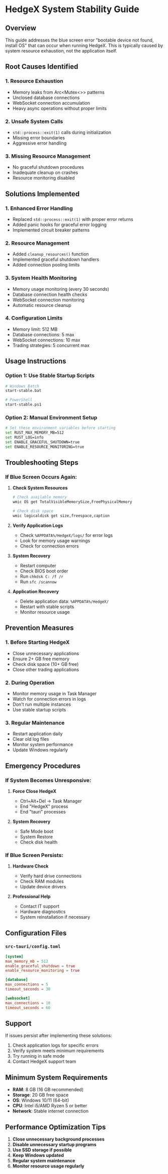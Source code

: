 # HedgeX System Stability Guide

## Overview
This guide addresses the blue screen error "bootable device not found, install OS" that can occur when running HedgeX. This is typically caused by system resource exhaustion, not the application itself.

## Root Causes Identified

### 1. **Resource Exhaustion**
- Memory leaks from Arc<Mutex<>> patterns
- Unclosed database connections
- WebSocket connection accumulation
- Heavy async operations without proper limits

### 2. **Unsafe System Calls**
- `std::process::exit(1)` calls during initialization
- Missing error boundaries
- Aggressive error handling

### 3. **Missing Resource Management**
- No graceful shutdown procedures
- Inadequate cleanup on crashes
- Resource monitoring disabled

## Solutions Implemented

### 1. **Enhanced Error Handling**
- Replaced `std::process::exit(1)` with proper error returns
- Added panic hooks for graceful error logging
- Implemented circuit breaker patterns

### 2. **Resource Management**
- Added `cleanup_resources()` function
- Implemented graceful shutdown handlers
- Added connection pooling limits

### 3. **System Health Monitoring**
- Memory usage monitoring (every 30 seconds)
- Database connection health checks
- WebSocket connection monitoring
- Automatic resource cleanup

### 4. **Configuration Limits**
- Memory limit: 512 MB
- Database connections: 5 max
- WebSocket connections: 10 max
- Trading strategies: 5 concurrent max

## Usage Instructions

### Option 1: Use Stable Startup Scripts
```bash
# Windows Batch
start-stable.bat

# PowerShell
start-stable.ps1
```

### Option 2: Manual Environment Setup
```bash
# Set these environment variables before starting
set RUST_MAX_MEMORY_MB=512
set RUST_LOG=info
set ENABLE_GRACEFUL_SHUTDOWN=true
set ENABLE_RESOURCE_MONITORING=true
```

## Troubleshooting Steps

### If Blue Screen Occurs Again:

1. **Check System Resources**
   ```bash
   # Check available memory
   wmic OS get TotalVisibleMemorySize,FreePhysicalMemory
   
   # Check disk space
   wmic logicaldisk get size,freespace,caption
   ```

2. **Verify Application Logs**
   - Check `%APPDATA%/HedgeX/logs/` for error logs
   - Look for memory usage warnings
   - Check for connection errors

3. **System Recovery**
   - Restart computer
   - Check BIOS boot order
   - Run `chkdsk C: /f /r`
   - Run `sfc /scannow`

4. **Application Recovery**
   - Delete application data: `%APPDATA%/HedgeX/`
   - Restart with stable scripts
   - Monitor resource usage

## Prevention Measures

### 1. **Before Starting HedgeX**
- Close unnecessary applications
- Ensure 2+ GB free memory
- Check disk space (10+ GB free)
- Close other trading applications

### 2. **During Operation**
- Monitor memory usage in Task Manager
- Watch for connection errors in logs
- Don't run multiple instances
- Use stable startup scripts

### 3. **Regular Maintenance**
- Restart application daily
- Clear old log files
- Monitor system performance
- Update Windows regularly

## Emergency Procedures

### If System Becomes Unresponsive:
1. **Force Close HedgeX**
   - Ctrl+Alt+Del → Task Manager
   - End "HedgeX" process
   - End "tauri" processes

2. **System Recovery**
   - Safe Mode boot
   - System Restore
   - Check disk health

### If Blue Screen Persists:
1. **Hardware Check**
   - Verify hard drive connections
   - Check RAM modules
   - Update device drivers

2. **Professional Help**
   - Contact IT support
   - Hardware diagnostics
   - System reinstallation if necessary

## Configuration Files

### `src-tauri/config.toml`
```toml
[system]
max_memory_mb = 512
enable_graceful_shutdown = true
enable_resource_monitoring = true

[database]
max_connections = 5
timeout_seconds = 30

[websocket]
max_connections = 10
timeout_seconds = 60
```

## Support

If issues persist after implementing these solutions:
1. Check application logs for specific errors
2. Verify system meets minimum requirements
3. Try running in safe mode
4. Contact HedgeX support team

## Minimum System Requirements

- **RAM**: 8 GB (16 GB recommended)
- **Storage**: 20 GB free space
- **OS**: Windows 10/11 (64-bit)
- **CPU**: Intel i5/AMD Ryzen 5 or better
- **Network**: Stable internet connection

## Performance Optimization Tips

1. **Close unnecessary background processes**
2. **Disable unnecessary startup programs**
3. **Use SSD storage if possible**
4. **Keep Windows updated**
5. **Regular system maintenance**
6. **Monitor resource usage regularly**
